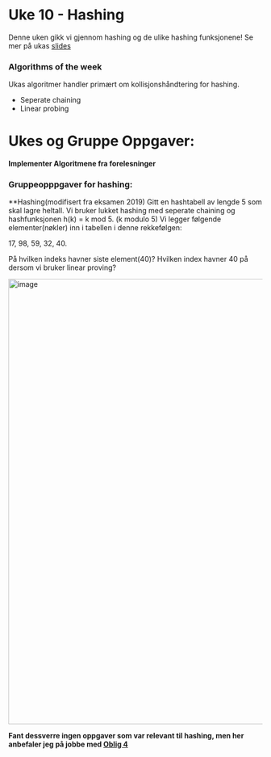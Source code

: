 # Uke 10 - Hashing

Denne uken gikk vi gjennom hashing og de ulike hashing funksjonene! Se mer på ukas [slides]()

### Algorithms of the week
Ukas algoritmer handler primært om kollisjonshåndtering for hashing.
* Seperate chaining
* Linear probing



# Ukes og Gruppe Oppgaver:

**Implementer Algoritmene fra forelesninger**

### Gruppeopppgaver for hashing:

**Hashing(modifisert fra eksamen 2019)
Gitt en hashtabell av lengde 5 som skal lagre heltall.
Vi bruker lukket hashing med seperate chaining og hashfunksjonen h(k) = k mod 5. (k modulo 5)
Vi legger følgende elementer(nøkler) inn i tabellen i denne rekkefølgen:

17, 98, 59, 32, 40.

På hvilken indeks havner siste element(40)?
Hvilken index havner 40 på dersom vi bruker linear proving?

<img width="882" alt="image" src="https://user-images.githubusercontent.com/86655546/201375668-dee12d1e-612a-4a1a-a2a3-b1125ab287ed.png">


**Fant dessverre ingen oppgaver som var relevant til hashing, men her anbefaler jeg på jobbe med [Oblig 4](https://www.uio.no/studier/emner/matnat/ifi/IN2010/h23/innleveringer/innlevering4.pdf)**
